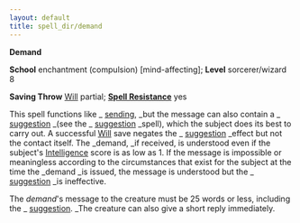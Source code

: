 ```yaml
---
layout: default
title: spell_dir/demand
---
```

 **Demand**

**School** enchantment (compulsion) [mind-affecting]; **Level** sorcerer/wizard 8

**Saving Throw** [Will](../combat#_will) partial; **[Spell Resistance](../glossary#_spell-resistance)** yes

This spell functions like _ [sending](sending#_sending), _but the message can also contain a _ [suggestion](suggestion#_suggestion) _(see the _ [suggestion](suggestion#_suggestion) _spell), which the subject does its best to carry out. A successful [Will](../combat#_will) save negates the _ [suggestion](suggestion#_suggestion) _effect but not the contact itself. The _demand, _if received, is understood even if the subject's [Intelligence](../gettingStarted#_intelligence) score is as low as 1. If the message is impossible or meaningless according to the circumstances that exist for the subject at the time the _demand _is issued, the message is understood but the _ [suggestion](suggestion#_suggestion) _is ineffective.

The _demand_'s message to the creature must be 25 words or less, including the _ [suggestion](suggestion#_suggestion). _The creature can also give a short reply immediately.

